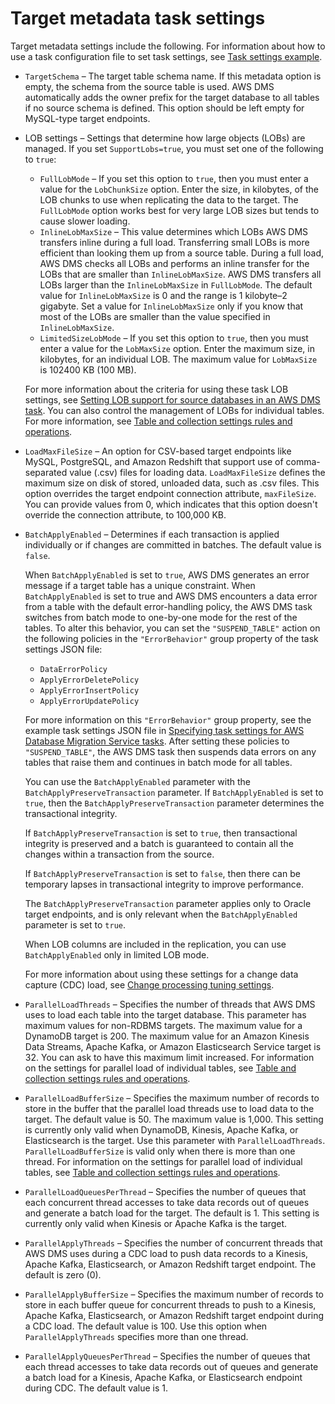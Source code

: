# Target metadata task settings<a name="CHAP_Tasks.CustomizingTasks.TaskSettings.TargetMetadata"></a>

Target metadata settings include the following\. For information about how to use a task configuration file to set task settings, see [Task settings example](CHAP_Tasks.CustomizingTasks.TaskSettings.md#CHAP_Tasks.CustomizingTasks.TaskSettings.Example)\.
+ `TargetSchema` – The target table schema name\. If this metadata option is empty, the schema from the source table is used\. AWS DMS automatically adds the owner prefix for the target database to all tables if no source schema is defined\. This option should be left empty for MySQL\-type target endpoints\. 
+ LOB settings – Settings that determine how large objects \(LOBs\) are managed\. If you set `SupportLobs=true`, you must set one of the following to `true`: 
  + `FullLobMode` – If you set this option to `true`, then you must enter a value for the `LobChunkSize` option\. Enter the size, in kilobytes, of the LOB chunks to use when replicating the data to the target\. The `FullLobMode` option works best for very large LOB sizes but tends to cause slower loading\.
  + `InlineLobMaxSize` – This value determines which LOBs AWS DMS transfers inline during a full load\. Transferring small LOBs is more efficient than looking them up from a source table\. During a full load, AWS DMS checks all LOBs and performs an inline transfer for the LOBs that are smaller than `InlineLobMaxSize`\. AWS DMS transfers all LOBs larger than the `InlineLobMaxSize` in `FullLobMode`\. The default value for `InlineLobMaxSize` is 0 and the range is 1 kilobyte–2 gigabyte\. Set a value for `InlineLobMaxSize` only if you know that most of the LOBs are smaller than the value specified in `InlineLobMaxSize`\.
  + `LimitedSizeLobMode` – If you set this option to `true`, then you must enter a value for the `LobMaxSize` option\. Enter the maximum size, in kilobytes, for an individual LOB\. The maximum value for `LobMaxSize` is 102400 KB \(100 MB\)\.

  For more information about the criteria for using these task LOB settings, see [Setting LOB support for source databases in an AWS DMS task](CHAP_Tasks.LOBSupport.md)\. You can also control the management of LOBs for individual tables\. For more information, see [Table and collection settings rules and operations](CHAP_Tasks.CustomizingTasks.TableMapping.SelectionTransformation.Tablesettings.md)\.
+ `LoadMaxFileSize` – An option for CSV\-based target endpoints like MySQL, PostgreSQL, and Amazon Redshift that support use of comma\-separated value \(\.csv\) files for loading data\. `LoadMaxFileSize` defines the maximum size on disk of stored, unloaded data, such as \.csv files\. This option overrides the target endpoint connection attribute, `maxFileSize`\. You can provide values from 0, which indicates that this option doesn't override the connection attribute, to 100,000 KB\.
+ `BatchApplyEnabled` – Determines if each transaction is applied individually or if changes are committed in batches\. The default value is `false`\.

  When `BatchApplyEnabled` is set to `true`, AWS DMS generates an error message if a target table has a unique constraint\. When `BatchApplyEnabled` is set to true and AWS DMS encounters a data error from a table with the default error\-handling policy, the AWS DMS task switches from batch mode to one\-by\-one mode for the rest of the tables\. To alter this behavior, you can set the `"SUSPEND_TABLE"` action on the following policies in the `"ErrorBehavior"` group property of the task settings JSON file:
  + `DataErrorPolicy`
  + `ApplyErrorDeletePolicy`
  + `ApplyErrorInsertPolicy`
  + `ApplyErrorUpdatePolicy`

  For more information on this `"ErrorBehavior"` group property, see the example task settings JSON file in [Specifying task settings for AWS Database Migration Service tasks](CHAP_Tasks.CustomizingTasks.TaskSettings.md)\. After setting these policies to `"SUSPEND_TABLE"`, the AWS DMS task then suspends data errors on any tables that raise them and continues in batch mode for all tables\.

  You can use the `BatchApplyEnabled` parameter with the `BatchApplyPreserveTransaction` parameter\. If `BatchApplyEnabled` is set to `true`, then the `BatchApplyPreserveTransaction` parameter determines the transactional integrity\. 

  If `BatchApplyPreserveTransaction` is set to `true`, then transactional integrity is preserved and a batch is guaranteed to contain all the changes within a transaction from the source\.

  If `BatchApplyPreserveTransaction` is set to `false`, then there can be temporary lapses in transactional integrity to improve performance\. 

  The `BatchApplyPreserveTransaction` parameter applies only to Oracle target endpoints, and is only relevant when the `BatchApplyEnabled` parameter is set to `true`\.

  When LOB columns are included in the replication, you can use `BatchApplyEnabled` only in limited LOB mode\.

  For more information about using these settings for a change data capture \(CDC\) load, see [Change processing tuning settings](CHAP_Tasks.CustomizingTasks.TaskSettings.ChangeProcessingTuning.md)\.
+ `ParallelLoadThreads` – Specifies the number of threads that AWS DMS uses to load each table into the target database\. This parameter has maximum values for non\-RDBMS targets\. The maximum value for a DynamoDB target is 200\. The maximum value for an Amazon Kinesis Data Streams, Apache Kafka, or Amazon Elasticsearch Service target is 32\. You can ask to have this maximum limit increased\. For information on the settings for parallel load of individual tables, see [Table and collection settings rules and operations](CHAP_Tasks.CustomizingTasks.TableMapping.SelectionTransformation.Tablesettings.md)\.
+ `ParallelLoadBufferSize` – Specifies the maximum number of records to store in the buffer that the parallel load threads use to load data to the target\. The default value is 50\. The maximum value is 1,000\. This setting is currently only valid when DynamoDB, Kinesis, Apache Kafka, or Elasticsearch is the target\. Use this parameter with `ParallelLoadThreads`\. `ParallelLoadBufferSize` is valid only when there is more than one thread\. For information on the settings for parallel load of individual tables, see [Table and collection settings rules and operations](CHAP_Tasks.CustomizingTasks.TableMapping.SelectionTransformation.Tablesettings.md)\.
+ `ParallelLoadQueuesPerThread` – Specifies the number of queues that each concurrent thread accesses to take data records out of queues and generate a batch load for the target\. The default is 1\. This setting is currently only valid when Kinesis or Apache Kafka is the target\.
+ `ParallelApplyThreads` – Specifies the number of concurrent threads that AWS DMS uses during a CDC load to push data records to a Kinesis, Apache Kafka, Elasticsearch, or Amazon Redshift target endpoint\. The default is zero \(0\)\.
+ `ParallelApplyBufferSize` – Specifies the maximum number of records to store in each buffer queue for concurrent threads to push to a Kinesis, Apache Kafka, Elasticsearch, or Amazon Redshift target endpoint during a CDC load\. The default value is 100\. Use this option when `ParallelApplyThreads` specifies more than one thread\. 
+ `ParallelApplyQueuesPerThread` – Specifies the number of queues that each thread accesses to take data records out of queues and generate a batch load for a Kinesis, Apache Kafka, or Elasticsearch endpoint during CDC\. The default value is 1\.
